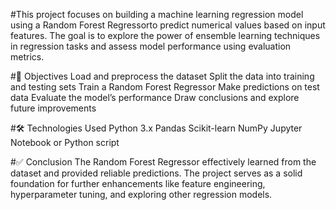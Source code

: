 #This project focuses on building a machine learning regression model using a Random Forest Regressorto predict numerical values based on input features. 
The goal is to explore the power of ensemble learning techniques in regression tasks and assess model performance using evaluation metrics.

#🧠 Objectives
Load and preprocess the dataset
Split the data into training and testing sets
Train a Random Forest Regressor
Make predictions on test data
Evaluate the model’s performance
Draw conclusions and explore future improvements

#🛠️ Technologies Used
Python 3.x
Pandas
Scikit-learn
NumPy
Jupyter Notebook or Python script

#✅ Conclusion
The Random Forest Regressor effectively learned from the dataset and provided reliable predictions. The project serves as a solid foundation for further
enhancements like feature engineering, hyperparameter tuning, and exploring other regression models.
